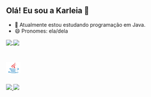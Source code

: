 ## Olá! Eu sou a Karleia 👋

- 🌱 Atualmente estou estudando programação em Java.
- 😄 Pronomes: ela/dela

<div>
  <a href="https://github.com/karleiacoelho/github-readme-stats">
  <img height=180 align="center" src="https://github-readme-stats.vercel.app/api?username=karleiacoelho&theme=tokyonight&show_icons=true" />
  <img height=180 align="center" src="https://github-readme-stats.vercel.app/api/top-langs?username=karleiacoelho&layout=compact&langs_count=8&card_width=180&theme=tokyonight" />
</div>  

##

<div style="display: inline_block"><br>
  <img align="center" alt="Karleia-Java" height="30" width="40" src="https://raw.githubusercontent.com/devicons/devicon/master/icons/java/java-original.svg">
</div>

##

<div>
    <a href = "https://www.linkedin.com/in/karleia-coelho-de-o-sousa-44870662/"><img src="https://img.shields.io/badge/LinkedIn-0077B5?style=for-the-badge&logo=linkedin&logoColor=white"/>
  	<a href = "mailto:karleia.coelho09@gmail.com"><img src="https://img.shields.io/badge/Gmail-D14836?style=for-the-badge&logo=gmail&logoColor=white"/>
</div>
